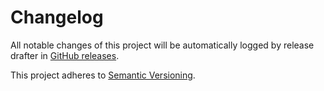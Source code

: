 # Changelog

All notable changes of this project will be automatically logged by release drafter in
[GitHub releases](https://github.com/jenkinsci/select2-api-plugin/releases).

This project adheres to [Semantic Versioning](https://semver.org/spec/v2.0.0.html).